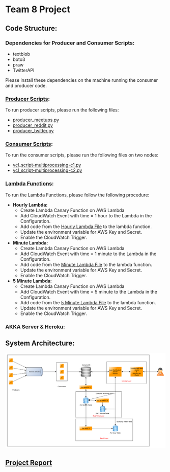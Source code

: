 # Team 8 Project


## Code Structure:

### Dependencies for Producer and Consumer Scripts:
* textblob
* boto3
* praw
* TwitterAPI

Please install these dependencies on the machine running the consumer and producer code.

### [Producer Scripts](./ProducerScripts/CodeFiles/):
To run producer scripts, please run the following files:

* [producer_meetups.py](./ProducerScripts/CodeFiles/producer_meetups.py)
* [producer_reddit.py](./ProducerScripts/CodeFiles/producer_reddit.py)
* [producer_twitter.py](./ProducerScripts/CodeFiles/producer_twitter.py)

### [Consumer Scripts](./ConsumerScripts/):
To run the consumer scripts, please run the following files on two nodes:

* [vcl_script-multiprocessing-c1.py](./ConsumerScripts/vcl_script-multiprocessing-c1.py)
* [vcl_script-multiprocessing-c2.py](./ConsumerScripts/vcl_script-multiprocessing-c2.py)


### [Lambda Functions](./AWS_Lambda):
To run the Lambda Functions, please follow the following procedure:

* **Hourly Lambda:**
	* Create Lambda Canary Function on AWS Lambda
	* Add CloudWatch Event with time = 1 hour to the Lambda in the Configuration.
	* Add code from the [Hourly Lambda File](./AWS_Lambda/hourlyLambda.py) to the lambda function.
	* Update the environment variable for AWS Key and Secret.
	* Enable the CloudWatch Trigger.
* **Minute Lambda:** 
	* Create Lambda Canary Function on AWS Lambda
	* Add CloudWatch Event with time = 1 minute to the Lambda in the Configuration.
	* Add code from the [Minute Lambda File](./AWS_Lambda/minuteLambda.py) to the lambda function.
	* Update the environment variable for AWS Key and Secret.
	* Enable the CloudWatch Trigger.
* **5 Minute Lambda:**
	* Create Lambda Canary Function on AWS Lambda
	* Add CloudWatch Event with time = 5 minute to the Lambda in the Configuration.
	* Add code from the [5 Minute Lambda File](./AWS_Lambda/fiveMinuteLambda.py) to the lambda function.
	* Update the environment variable for AWS Key and Secret.
	* Enable the CloudWatch Trigger.

### AKKA Server & Heroku:


## System Architecture:
![System Architecture](./assets/sysarch.png)

## [Project Report](./project-report.pdf)

